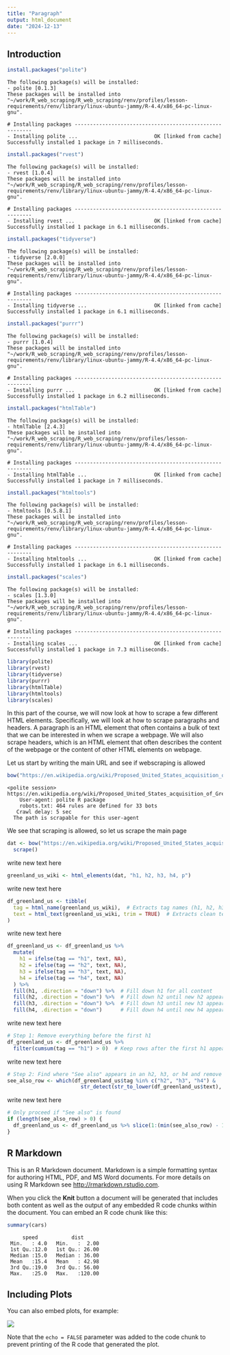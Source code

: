 ```yaml
---
title: "Paragraph"
output: html_document
date: "2024-12-13"
---
```


## Introduction

``` r
install.packages("polite")
```

``` output
The following package(s) will be installed:
- polite [0.1.3]
These packages will be installed into "~/work/R_web_scraping/R_web_scraping/renv/profiles/lesson-requirements/renv/library/linux-ubuntu-jammy/R-4.4/x86_64-pc-linux-gnu".

# Installing packages --------------------------------------------------------
- Installing polite ...                         OK [linked from cache]
Successfully installed 1 package in 7 milliseconds.
```

``` r
install.packages("rvest")
```

``` output
The following package(s) will be installed:
- rvest [1.0.4]
These packages will be installed into "~/work/R_web_scraping/R_web_scraping/renv/profiles/lesson-requirements/renv/library/linux-ubuntu-jammy/R-4.4/x86_64-pc-linux-gnu".

# Installing packages --------------------------------------------------------
- Installing rvest ...                          OK [linked from cache]
Successfully installed 1 package in 6.1 milliseconds.
```

``` r
install.packages("tidyverse")
```

``` output
The following package(s) will be installed:
- tidyverse [2.0.0]
These packages will be installed into "~/work/R_web_scraping/R_web_scraping/renv/profiles/lesson-requirements/renv/library/linux-ubuntu-jammy/R-4.4/x86_64-pc-linux-gnu".

# Installing packages --------------------------------------------------------
- Installing tidyverse ...                      OK [linked from cache]
Successfully installed 1 package in 6.1 milliseconds.
```

``` r
install.packages("purrr")
```

``` output
The following package(s) will be installed:
- purrr [1.0.4]
These packages will be installed into "~/work/R_web_scraping/R_web_scraping/renv/profiles/lesson-requirements/renv/library/linux-ubuntu-jammy/R-4.4/x86_64-pc-linux-gnu".

# Installing packages --------------------------------------------------------
- Installing purrr ...                          OK [linked from cache]
Successfully installed 1 package in 6.2 milliseconds.
```

``` r
install.packages("htmlTable")
```

``` output
The following package(s) will be installed:
- htmlTable [2.4.3]
These packages will be installed into "~/work/R_web_scraping/R_web_scraping/renv/profiles/lesson-requirements/renv/library/linux-ubuntu-jammy/R-4.4/x86_64-pc-linux-gnu".

# Installing packages --------------------------------------------------------
- Installing htmlTable ...                      OK [linked from cache]
Successfully installed 1 package in 7 milliseconds.
```

``` r
install.packages("htmltools")
```

``` output
The following package(s) will be installed:
- htmltools [0.5.8.1]
These packages will be installed into "~/work/R_web_scraping/R_web_scraping/renv/profiles/lesson-requirements/renv/library/linux-ubuntu-jammy/R-4.4/x86_64-pc-linux-gnu".

# Installing packages --------------------------------------------------------
- Installing htmltools ...                      OK [linked from cache]
Successfully installed 1 package in 6.1 milliseconds.
```

``` r
install.packages("scales")
```

``` output
The following package(s) will be installed:
- scales [1.3.0]
These packages will be installed into "~/work/R_web_scraping/R_web_scraping/renv/profiles/lesson-requirements/renv/library/linux-ubuntu-jammy/R-4.4/x86_64-pc-linux-gnu".

# Installing packages --------------------------------------------------------
- Installing scales ...                         OK [linked from cache]
Successfully installed 1 package in 7.3 milliseconds.
```


``` r
library(polite)
library(rvest)
library(tidyverse)
library(purrr)
library(htmlTable)
library(htmltools)
library(scales)
```

In this part of the course, we will now look at how to scrape a few  different HTML elements. Specifically, we will look at how to scrape paragraphs and headers. A paragraph is an HTML element that often contains a bulk of text that we can be interested in when we scrape a webpage. We will also scrape headers, which is an HTML element that often describes the content of the webpage or the content of other HTML elements on webpage.



Let us start by writing the main URL and see if webscraping is allowed

``` r
bow("https://en.wikipedia.org/wiki/Proposed_United_States_acquisition_of_Greenland")
```

``` output
<polite session> https://en.wikipedia.org/wiki/Proposed_United_States_acquisition_of_Greenland
    User-agent: polite R package
    robots.txt: 464 rules are defined for 33 bots
   Crawl delay: 5 sec
  The path is scrapable for this user-agent
```

We see that scraping is allowed, so let us scrape the main page

``` r
dat <- bow("https://en.wikipedia.org/wiki/Proposed_United_States_acquisition_of_Greenland") %>% 
  scrape()
```

write new text here

``` r
greenland_us_wiki <- html_elements(dat, "h1, h2, h3, h4, p")
```

write new text here

``` r
df_greenland_us <- tibble(
  tag = html_name(greenland_us_wiki),  # Extracts tag names (h1, h2, h3, h4, p)
  text = html_text(greenland_us_wiki, trim = TRUE)  # Extracts clean text
)
```

write new text here

``` r
df_greenland_us <- df_greenland_us %>%
  mutate(
    h1 = ifelse(tag == "h1", text, NA),
    h2 = ifelse(tag == "h2", text, NA),
    h3 = ifelse(tag == "h3", text, NA),
    h4 = ifelse(tag == "h4", text, NA)
  ) %>%
  fill(h1, .direction = "down") %>%  # Fill down h1 for all content
  fill(h2, .direction = "down") %>%  # Fill down h2 until new h2 appears
  fill(h3, .direction = "down") %>%  # Fill down h3 until new h3 appears
  fill(h4, .direction = "down")      # Fill down h4 until new h4 appears
```

write new text here

``` r
# Step 1: Remove everything before the first h1
df_greenland_us <- df_greenland_us %>%
  filter(cumsum(tag == "h1") > 0)  # Keep rows after the first h1 appears
```

write new text here

``` r
# Step 2: Find where "See also" appears in an h2, h3, or h4 and remove everything after
see_also_row <- which(df_greenland_us$tag %in% c("h2", "h3", "h4") & 
                        str_detect(str_to_lower(df_greenland_us$text), "^see also"))
```

write new text here

``` r
# Only proceed if "See also" is found
if (length(see_also_row) > 0) {
  df_greenland_us <- df_greenland_us %>% slice(1:(min(see_also_row) - 1))  # Keep only rows before "See also"
}
```


## R Markdown

This is an R Markdown document. Markdown is a simple formatting syntax for authoring HTML, PDF, and MS Word documents. For more details on using R Markdown see <http://rmarkdown.rstudio.com>.

When you click the **Knit** button a document will be generated that includes both content as well as the output of any embedded R code chunks within the document. You can embed an R code chunk like this:


``` r
summary(cars)
```

``` output
     speed           dist       
 Min.   : 4.0   Min.   :  2.00  
 1st Qu.:12.0   1st Qu.: 26.00  
 Median :15.0   Median : 36.00  
 Mean   :15.4   Mean   : 42.98  
 3rd Qu.:19.0   3rd Qu.: 56.00  
 Max.   :25.0   Max.   :120.00  
```

## Including Plots

You can also embed plots, for example:

<img src="fig/paragraph-rendered-pressure-1.png" style="display: block; margin: auto;" />

Note that the `echo = FALSE` parameter was added to the code chunk to prevent printing of the R code that generated the plot.
